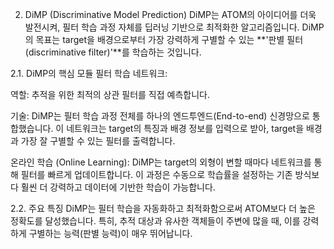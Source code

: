 2. DiMP (Discriminative Model Prediction)
DiMP는 ATOM의 아이디어를 더욱 발전시켜, 필터 학습 과정 자체를 딥러닝 기반으로 최적화한 알고리즘입니다. DiMP의 목표는 target을 배경으로부터 가장 강력하게 구별할 수 있는 **'판별 필터(discriminative filter)'**를 학습하는 것입니다.

2.1. DiMP의 핵심 모듈
필터 학습 네트워크:

역할: 추적을 위한 최적의 상관 필터를 직접 예측합니다.

기술: DiMP는 필터 학습 과정 전체를 하나의 엔드투엔드(End-to-end) 신경망으로 통합했습니다. 이 네트워크는 target의 특징과 배경 정보를 입력으로 받아, target을 배경과 가장 잘 구별할 수 있는 필터를 출력합니다.

온라인 학습 (Online Learning): DiMP는 target의 외형이 변할 때마다 네트워크를 통해 필터를 빠르게 업데이트합니다. 이 과정은 수동으로 학습률을 설정하는 기존 방식보다 훨씬 더 강력하고 데이터에 기반한 학습이 가능합니다.

2.2. 주요 특징
DiMP는 필터 학습을 자동화하고 최적화함으로써 ATOM보다 더 높은 정확도를 달성했습니다. 특히, 추적 대상과 유사한 객체들이 주변에 많을 때, 이를 강력하게 구별하는 능력(판별 능력)이 매우 뛰어납니다.

